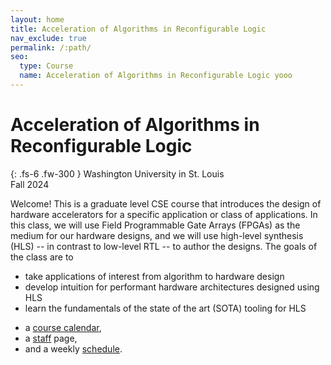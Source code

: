 ```yaml
---
layout: home
title: Acceleration of Algorithms in Reconfigurable Logic
nav_exclude: true
permalink: /:path/
seo:
  type: Course
  name: Acceleration of Algorithms in Reconfigurable Logic yooo
---
```


# Acceleration of Algorithms in<br />Reconfigurable Logic

{: .fs-6 .fw-300 }
Washington University in St. Louis<br />
Fall 2024

Welcome! This is a graduate level CSE course that introduces the design of hardware accelerators for a specific application or class of applications.
In this class, we will use Field Programmable Gate Arrays (FPGAs) as the medium for our hardware designs, and we will use high-level synthesis (HLS) -- in contrast to low-level RTL -- to author the designs.
The goals of the class are to
- take applications of interest from algorithm to hardware design
- develop intuition for performant hardware architectures designed using HLS
- learn the fundamentals of the state of the art (SOTA) tooling for HLS

<!---
Useful links:
<!--- - [announcements](announcements.md), -->
- a [course calendar](calendar.md),
- a [staff](staff.md) page,
- and a weekly [schedule](schedule.md).

<!---
Just the Class is a template that extends the popular [Just the Docs](https://github.com/just-the-docs/just-the-docs) theme, which provides a robust and thoroughly-tested foundation for your website. Just the Docs include features such as:

- automatic [navigation structure](https://just-the-docs.github.io/just-the-docs/docs/navigation-structure/),
- instant, full-text [search](https://just-the-docs.github.io/just-the-docs/docs/search/) and page indexing,
- and a set of [UI components](https://just-the-docs.github.io/just-the-docs/docs/ui-components) and authoring [utilities](https://just-the-docs.github.io/just-the-docs/docs/utilities).

## Getting Started

Getting started with Just the Class is simple.

1. Create a [new repository based on Just the Class](https://github.com/kevinlin1/just-the-class/generate).
1. Update `_config.yml` and `README.md` with your course information. [Be sure to update the url and baseurl](https://mademistakes.com/mastering-jekyll/site-url-baseurl/).
1. Configure a [publishing source for GitHub Pages](https://help.github.com/en/articles/configuring-a-publishing-source-for-github-pages). Your course website is now live!
1. Edit and create `.md` [Markdown files](https://guides.github.com/features/mastering-markdown/) to add more content pages.

Just the Class has been used by instructors at Stanford University ([CS 161](https://stanford-cs161.github.io/winter2021/)), UC Berkeley ([Data 100](https://ds100.org/fa21/)), UC Santa Barbara ([CSW8](https://ucsb-csw8.github.io/s22/)), Northeastern University ([CS4530/5500](https://neu-se.github.io/CS4530-CS5500-Spring-2021/)), and Carnegie Mellon University ([17-450/17-950](https://cmu-crafting-software.github.io/)). Share your course website and find more examples in the [show and tell discussion](https://github.com/kevinlin1/just-the-class/discussions/categories/show-and-tell)!

### Local development environment

Just the Class requires no special Jekyll plugins and can run on GitHub Pages' standard Jekyll compiler. To setup a local development environment, clone your template repository and follow the GitHub Docs on [Testing your GitHub Pages site locally with Jekyll](https://docs.github.com/en/pages/setting-up-a-github-pages-site-with-jekyll/testing-your-github-pages-site-locally-with-jekyll).

%<button class="btn js-toggle-dark-mode">Preview dark color scheme</button>
%
%<script>
%const toggleDarkMode = document.querySelector('.js-toggle-dark-mode');
%
%jtd.addEvent(toggleDarkMode, 'click', function(){
%  if (jtd.getTheme() === 'dark') {
%    jtd.setTheme('light');
%    toggleDarkMode.textContent = 'dark color scheme';
%  } else {
%    jtd.setTheme('dark');
%    toggleDarkMode.textContent = 'Return to the light side';
%  }
%});
%</script>
-->

